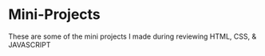 # Mini-Projects
These are some of the mini projects I made during reviewing HTML, CSS, &amp; JAVASCRIPT
